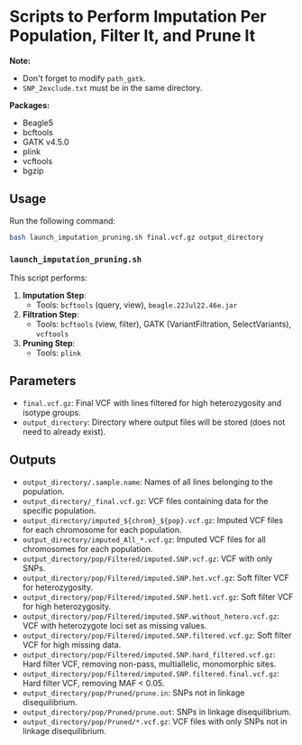 # Scripts to Perform Imputation Per Population, Filter It, and Prune It

**Note:**
- Don't forget to modify `path_gatk`.
- `SNP_2exclude.txt` must be in the same directory.

**Packages:**
- Beagle5
- bcftools
- GATK v4.5.0
- plink
- vcftools
- bgzip

## Usage
Run the following command:
```bash
bash launch_imputation_pruning.sh final.vcf.gz output_directory
```

### `launch_imputation_pruning.sh`
This script performs:
1. **Imputation Step**:
   - Tools: `bcftools` (query, view), `beagle.22Jul22.46e.jar`
2. **Filtration Step**:
   - Tools: `bcftools` (view, filter), GATK (VariantFiltration, SelectVariants), `vcftools`
3. **Pruning Step**:
   - Tools: `plink`

## Parameters
- `final.vcf.gz`: Final VCF with lines filtered for high heterozygosity and isotype groups.
- `output_directory`: Directory where output files will be stored (does not need to already exist).

## Outputs
- `output_directory/.sample.name`: Names of all lines belonging to the population.
- `output_directory/_final.vcf.gz`: VCF files containing data for the specific population.
- `output_directory/imputed_${chrom}_${pop}.vcf.gz`: Imputed VCF files for each chromosome for each population.
- `output_directory/imputed_All_*.vcf.gz`: Imputed VCF files for all chromosomes for each population.
- `output_directory/pop/Filtered/imputed.SNP.vcf.gz`: VCF with only SNPs.
- `output_directory/pop/Filtered/imputed.SNP.het.vcf.gz`: Soft filter VCF for heterozygosity.
- `output_directory/pop/Filtered/imputed.SNP.het1.vcf.gz`: Soft filter VCF for high heterozygosity.
- `output_directory/pop/Filtered/imputed.SNP.without_hetero.vcf.gz`: VCF with heterozygote loci set as missing values.
- `output_directory/pop/Filtered/imputed.SNP.filtered.vcf.gz`: Soft filter VCF for high missing data.
- `output_directory/pop/Filtered/imputed.SNP.hard_filtered.vcf.gz`: Hard filter VCF, removing non-pass, multiallelic, monomorphic sites.
- `output_directory/pop/Filtered/imputed.SNP.filtered.final.vcf.gz`: Hard filter VCF, removing MAF < 0.05.
- `output_directory/pop/Pruned/prune.in`: SNPs not in linkage disequilibrium.
- `output_directory/pop/Pruned/prune.out`: SNPs in linkage disequilibrium.
- `output_directory/pop/Pruned/*.vcf.gz`: VCF files with only SNPs not in linkage disequilibrium.
